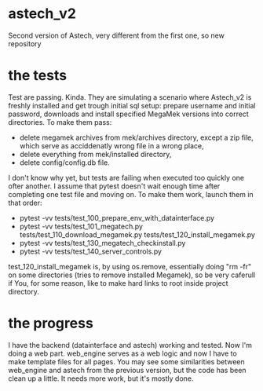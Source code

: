 # astech_v2
Second version of Astech, very different from the first one, so new repository

# the tests
Test are passing. Kinda. They are simulating a scenario where Astech_v2 is freshly installed and get trough initial sql setup: prepare username and initial password, downloads and install specified MegaMek versions into correct directories.
To make them pass:
- delete megamek archives from mek/archives directory, except a zip file, which serve as acciddenatly wrong file in a wrong place,
- delete everything from mek/installed directory,
- delete config/config.db file.

I don't know why yet, but tests are failing when executed too quickly one ofter another. I assume that pytest doesn't wait enough time after completing one test file and moving on. To make them work, launch them in that order:
- pytest -vv tests/test_100_prepare_env_with_datainterface.py
- pytest -vv tests/test_101_megatech.py tests/test_110_download_megamek.py tests/test_120_install_megamek.py
- pytest -vv tests/test_130_megatech_checkinstall.py
- pytest -vv tests/test_140_server_controls.py

test_120_install_megamek is, by using os.remove, essentially doing "rm -fr" on some directories (tries to remove installed Megamek), so be very caferull if You, for some reason, like to make hard links to root inside project directory.

# the progress
I have the backend (datainterface and astech) working and tested. Now I'm doing a web part. web_engine serves as a web logic and now I have to make template files for all pages. You may see some similarities between web_engine and astech from the previous version, but the code has been clean up a little. It needs more work, but it's mostly done. 
